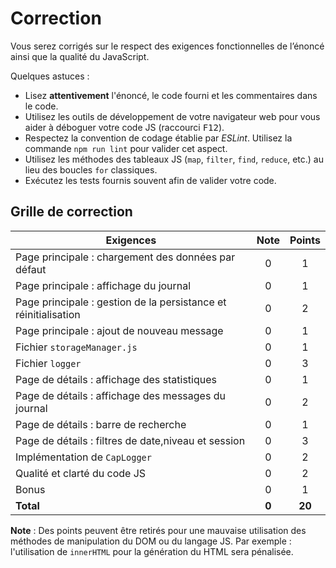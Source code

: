 # Correction

Vous serez corrigés sur le respect des exigences fonctionnelles de l’énoncé ainsi que la qualité du JavaScript.

Quelques astuces :
- Lisez **attentivement** l'énoncé, le code fourni et les commentaires dans le code.
- Utilisez les outils de développement de votre navigateur web pour vous aider à déboguer votre code JS (raccourci <kbd>F12</kbd>).
- Respectez la convention de codage établie par _ESLint_. Utilisez la commande `npm run lint` pour valider cet aspect.
- Utilisez les méthodes des tableaux JS (`map`, `filter`, `find`, `reduce`, etc.) au lieu des boucles `for` classiques.
- Exécutez les tests fournis souvent afin de valider votre code. 

## Grille de correction

| **Exigences**                                                   | **Note** | **Points** |
| -------------------------------------------------               | :------: | :--------: |
| Page principale : chargement des données par défaut             |    0     |     1      |
| Page principale : affichage du journal                          |    0     |     1      |
| Page principale : gestion de la persistance et réinitialisation |    0     |     2      |
| Page principale : ajout de nouveau message                      |    0     |     1      |
| Fichier `storageManager.js`                                     |    0     |     1      |
| Fichier `logger`                                                |    0     |     3      |
| Page de détails : affichage des statistiques                    |    0     |     1      |
| Page de détails : affichage des messages du journal             |    0     |     2      |
| Page de détails : barre de recherche                            |    0     |     1      |
| Page de détails : filtres de date,niveau et session             |    0     |     3      |
| Implémentation de `CapLogger`                                   |    0     |     2      |
| Qualité et clarté du code JS                                    |    0     |     2      |
| Bonus                                                           |    0     |     1      |
| **Total**                                                       |  **0**   |   **20**   |


**Note** : Des points peuvent être retirés pour une mauvaise utilisation des méthodes de manipulation du DOM ou du langage JS. Par exemple : l'utilisation de `innerHTML` pour la génération du HTML sera pénalisée.